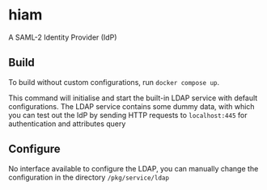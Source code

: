 # hiam 
A SAML-2 Identity Provider (IdP)

## Build

To build without custom configurations, run `docker compose up`. 

This command will initialise and start the built-in LDAP service with default configurations. The LDAP service contains some dummy data, with which you can test out 
the IdP by sending HTTP requests to `localhost:445` for authentication and attributes query

## Configure

No interface available to configure the LDAP, you can manually change the configuration in the directory `/pkg/service/ldap`
